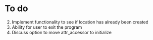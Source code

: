 
# To do


2. Implement functionality to see if location has already been created
3. Ability for user to exit the program
4. Discuss option to move attr_accessor to initialize
